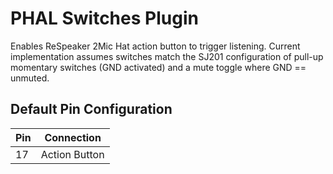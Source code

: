 # PHAL Switches Plugin
Enables ReSpeaker 2Mic Hat action button to trigger listening. Current implementation
assumes switches match the SJ201 configuration of pull-up momentary switches (GND activated)
and a mute toggle where GND == unmuted.

## Default Pin Configuration
| Pin | Connection    |
|-----|---------------|
| 17  | Action Button |


